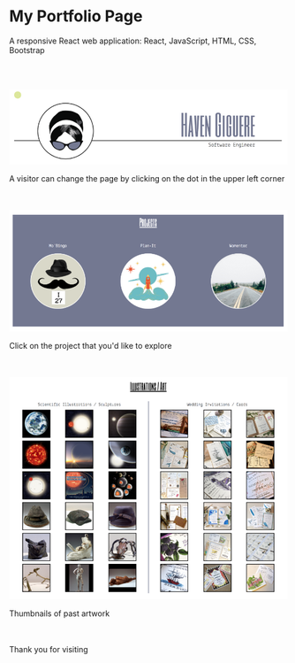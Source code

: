 <h1>My Portfolio Page </h1>

A responsive React web application: React, JavaScript, HTML, CSS, Bootstrap

<br>
<br>

![alt text](src/images/screenShot-Title.png "Logo Image")
<div>
A visitor can change the page by clicking on the dot in the upper left corner
</div>
<br>
<br>

![alt text](src/images/screenShot-projects.png "Projects Image")
<div>
Click on the project that you'd like to explore
</div>
<br>
<br>


![alt text](src/images/screenShot-illustrations.png "Projects Image")
<div>
Thumbnails of past artwork
</div>
<br>
<br>


Thank you for visiting